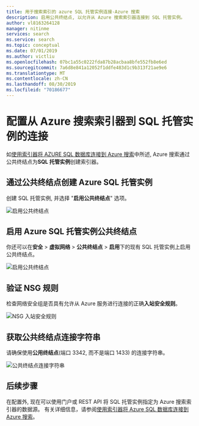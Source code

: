 ```yaml
---
title: 用于搜索索引的 azure SQL 托管实例连接-Azure 搜索
description: 启用公共终结点, 以允许从 Azure 搜索索引器连接到 SQL 托管实例。
author: vl8163264128
manager: nitinme
services: search
ms.service: search
ms.topic: conceptual
ms.date: 07/01/2019
ms.author: victliu
ms.openlocfilehash: 07bc1a55c0222fda87b28acbaa8bfe552fb8e6ed
ms.sourcegitcommit: 7a6d8e841a12052f1ddfe483d1c9b313f21ae9e6
ms.translationtype: MT
ms.contentlocale: zh-CN
ms.lasthandoff: 08/30/2019
ms.locfileid: "70186677"
---
```

# <a name="configure-a-connection-from-an-azure-search-indexer-to-sql-managed-instance"></a>配置从 Azure 搜索索引器到 SQL 托管实例的连接
如[使用索引器将 AZURE SQL 数据库连接到 Azure 搜索](search-howto-connecting-azure-sql-database-to-azure-search-using-indexers.md#faq)中所述, Azure 搜索通过公共终结点为**SQL 托管实例**创建索引器。

## <a name="create-azure-sql-managed-instance-with-public-endpoint"></a>通过公共终结点创建 Azure SQL 托管实例
创建 SQL 托管实例, 并选择 "**启用公共终结点**" 选项。

   ![启用公共终结点](media/search-howto-connecting-azure-sql-mi-to-azure-search-using-indexers/enable-public-endpoint.png "启用公共终结点")

## <a name="enable-azure-sql-managed-instance-public-endpoint"></a>启用 Azure SQL 托管实例公共终结点
你还可以在**安全** > **虚拟网络** > **公共终结点** > **启用**下的现有 SQL 托管实例上启用公共终结点。

   ![启用公共终结点](media/search-howto-connecting-azure-sql-mi-to-azure-search-using-indexers/mi-vnet.png "启用公共终结点")

## <a name="verify-nsg-rules"></a>验证 NSG 规则
检查网络安全组是否具有允许从 Azure 服务进行连接的正确**入站安全规则**。

   ![NSG 入站安全规则](media/search-howto-connecting-azure-sql-mi-to-azure-search-using-indexers/nsg-rule.png "NSG 入站安全规则")

## <a name="get-public-endpoint-connection-string"></a>获取公共终结点连接字符串
请确保使用**公用终结点**(端口 3342, 而不是端口 1433) 的连接字符串。

   ![公共终结点连接字符串](media/search-howto-connecting-azure-sql-mi-to-azure-search-using-indexers/mi-connection-string.png "公共终结点连接字符串")

## <a name="next-steps"></a>后续步骤
在配置外, 现在可以使用门户或 REST API 将 SQL 托管实例指定为 Azure 搜索索引器的数据源。 有关详细信息，请参阅[使用索引器将 Azure SQL 数据库连接到 Azure 搜索](search-howto-connecting-azure-sql-database-to-azure-search-using-indexers.md)。
